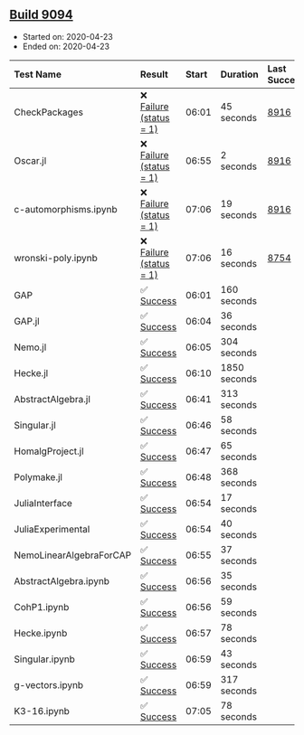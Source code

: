 ## [Build 9094](https://oscarci.mathematik.uni-kl.de/job/oscar/9094/)

* Started on: 2020-04-23
* Ended on: 2020-04-23

| Test Name    | Result | Start | Duration | Last Success | First Failure |
|:-------------|:-------|:------|:---------|:-------------|:--------------|
| CheckPackages | ❌ [Failure (status = 1)](https://oscarci.mathematik.uni-kl.de/job/oscar/9094/artifact/logs/build-9094/CheckPackages.log) | 06:01 | 45 seconds | [8916](https://oscarci.mathematik.uni-kl.de/job/oscar/8916/) | [8920](https://oscarci.mathematik.uni-kl.de/job/oscar/8920/) |
| Oscar.jl | ❌ [Failure (status = 1)](https://oscarci.mathematik.uni-kl.de/job/oscar/9094/artifact/logs/build-9094/Oscar.jl.log) | 06:55 | 2 seconds | [8916](https://oscarci.mathematik.uni-kl.de/job/oscar/8916/) | [8920](https://oscarci.mathematik.uni-kl.de/job/oscar/8920/) |
| c-automorphisms.ipynb | ❌ [Failure (status = 1)](https://oscarci.mathematik.uni-kl.de/job/oscar/9094/artifact/logs/build-9094/c-automorphisms.ipynb.log) | 07:06 | 19 seconds | [8916](https://oscarci.mathematik.uni-kl.de/job/oscar/8916/) | [8920](https://oscarci.mathematik.uni-kl.de/job/oscar/8920/) |
| wronski-poly.ipynb | ❌ [Failure (status = 1)](https://oscarci.mathematik.uni-kl.de/job/oscar/9094/artifact/logs/build-9094/wronski-poly.ipynb.log) | 07:06 | 16 seconds | [8754](https://oscarci.mathematik.uni-kl.de/job/oscar/8754/) | [8755](https://oscarci.mathematik.uni-kl.de/job/oscar/8755/) |
| GAP | ✅ [Success](https://oscarci.mathematik.uni-kl.de/job/oscar/9094/artifact/logs/build-9094/GAP.log) | 06:01 | 160 seconds |  |  |
| GAP.jl | ✅ [Success](https://oscarci.mathematik.uni-kl.de/job/oscar/9094/artifact/logs/build-9094/GAP.jl.log) | 06:04 | 36 seconds |  |  |
| Nemo.jl | ✅ [Success](https://oscarci.mathematik.uni-kl.de/job/oscar/9094/artifact/logs/build-9094/Nemo.jl.log) | 06:05 | 304 seconds |  |  |
| Hecke.jl | ✅ [Success](https://oscarci.mathematik.uni-kl.de/job/oscar/9094/artifact/logs/build-9094/Hecke.jl.log) | 06:10 | 1850 seconds |  |  |
| AbstractAlgebra.jl | ✅ [Success](https://oscarci.mathematik.uni-kl.de/job/oscar/9094/artifact/logs/build-9094/AbstractAlgebra.jl.log) | 06:41 | 313 seconds |  |  |
| Singular.jl | ✅ [Success](https://oscarci.mathematik.uni-kl.de/job/oscar/9094/artifact/logs/build-9094/Singular.jl.log) | 06:46 | 58 seconds |  |  |
| HomalgProject.jl | ✅ [Success](https://oscarci.mathematik.uni-kl.de/job/oscar/9094/artifact/logs/build-9094/HomalgProject.jl.log) | 06:47 | 65 seconds |  |  |
| Polymake.jl | ✅ [Success](https://oscarci.mathematik.uni-kl.de/job/oscar/9094/artifact/logs/build-9094/Polymake.jl.log) | 06:48 | 368 seconds |  |  |
| JuliaInterface | ✅ [Success](https://oscarci.mathematik.uni-kl.de/job/oscar/9094/artifact/logs/build-9094/JuliaInterface.log) | 06:54 | 17 seconds |  |  |
| JuliaExperimental | ✅ [Success](https://oscarci.mathematik.uni-kl.de/job/oscar/9094/artifact/logs/build-9094/JuliaExperimental.log) | 06:54 | 40 seconds |  |  |
| NemoLinearAlgebraForCAP | ✅ [Success](https://oscarci.mathematik.uni-kl.de/job/oscar/9094/artifact/logs/build-9094/NemoLinearAlgebraForCAP.log) | 06:55 | 37 seconds |  |  |
| AbstractAlgebra.ipynb | ✅ [Success](https://oscarci.mathematik.uni-kl.de/job/oscar/9094/artifact/logs/build-9094/AbstractAlgebra.ipynb.log) | 06:56 | 35 seconds |  |  |
| CohP1.ipynb | ✅ [Success](https://oscarci.mathematik.uni-kl.de/job/oscar/9094/artifact/logs/build-9094/CohP1.ipynb.log) | 06:56 | 59 seconds |  |  |
| Hecke.ipynb | ✅ [Success](https://oscarci.mathematik.uni-kl.de/job/oscar/9094/artifact/logs/build-9094/Hecke.ipynb.log) | 06:57 | 78 seconds |  |  |
| Singular.ipynb | ✅ [Success](https://oscarci.mathematik.uni-kl.de/job/oscar/9094/artifact/logs/build-9094/Singular.ipynb.log) | 06:59 | 43 seconds |  |  |
| g-vectors.ipynb | ✅ [Success](https://oscarci.mathematik.uni-kl.de/job/oscar/9094/artifact/logs/build-9094/g-vectors.ipynb.log) | 06:59 | 317 seconds |  |  |
| K3-16.ipynb | ✅ [Success](https://oscarci.mathematik.uni-kl.de/job/oscar/9094/artifact/logs/build-9094/K3-16.ipynb.log) | 07:05 | 78 seconds |  |  |
